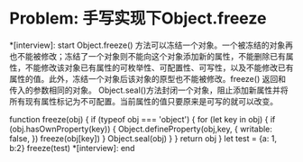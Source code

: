 # Problem: 手写实现下Object.freeze

*[interview]: start
Object.freeze() 方法可以冻结一个对象。一个被冻结的对象再也不能被修改；冻结了一个对象则不能向这个对象添加新的属性，不能删除已有属性，不能修改该对象已有属性的可枚举性、可配置性、可写性，以及不能修改已有属性的值。此外，冻结一个对象后该对象的原型也不能被修改。freeze() 返回和传入的参数相同的对象。
Object.seal()方法封闭一个对象，阻止添加新属性并将所有现有属性标记为不可配置。当前属性的值只要原来是可写的就可以改变。

function freeze(obj) {
	if (typeof obj === 'object') {
		for (let key in obj) {
      if (obj.hasOwnProperty(key)) {
        Object.defineProperty(obj,key, {
          writable: false,
        })
        freeze(obj[key])
      }
        Object.seal(obj)
		}
	}
	return obj
}
let test = {a: 1, b:2}
freeze(test)
*[interview]: end
